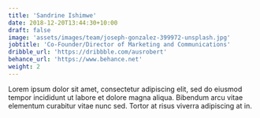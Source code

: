 ```yaml
---
title: 'Sandrine Ishimwe'
date: 2018-12-20T13:44:30+10:00
draft: false
image: 'assets/images/team/joseph-gonzalez-399972-unsplash.jpg'
jobtitle: 'Co-Founder/Director of Marketing and Communications'
dribble_url: 'https://dribbble.com/ausrobert'
behance_url: 'https://www.behance.net'
weight: 2
---
```


Lorem ipsum dolor sit amet, consectetur adipiscing elit, sed do eiusmod tempor incididunt ut labore et dolore magna aliqua. Bibendum arcu vitae elementum curabitur vitae nunc sed. Tortor at risus viverra adipiscing at in.
